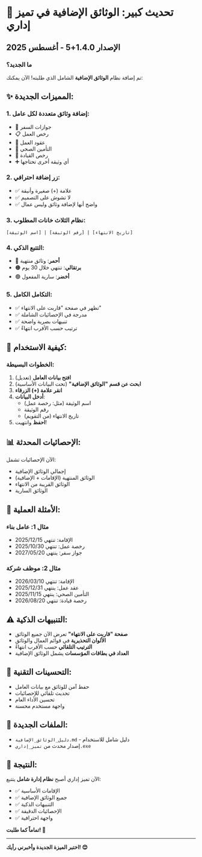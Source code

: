 # 🎉 تحديث كبير: الوثائق الإضافية في تميز إداري

## الإصدار 1.4.0+5 - أغسطس 2025

### ما الجديد؟
تم إضافة نظام **الوثائق الإضافية** الشامل الذي طلبته! الآن يمكنك:

## ✨ المميزات الجديدة:

### 1. إضافة وثائق متعددة لكل عامل:
- 🛂 جوازات السفر
- 📋 رخص العمل  
- 📄 عقود العمل
- 🏥 التأمين الصحي
- 🚗 رخص القيادة
- ➕ أي وثيقة أخرى تحتاجها

### 2. زر إضافة احترافي:
- ✅ علامة (+) صغيرة وأنيقة
- ✅ لا تشوش على التصميم
- ✅ واضح أنها لإضافة وثائق وليس عمال

### 3. نظام الثلاث خانات المطلوب:
```
[اسم الوثيقة] | [رقم الوثيقة] | [تاريخ الانتهاء]
```

### 4. التتبع الذكي:
- 🔴 **أحمر**: وثائق منتهية
- 🟠 **برتقالي**: تنتهي خلال 30 يوم  
- 🟢 **أخضر**: سارية المفعول

### 5. التكامل الكامل:
- ✅ تظهر في صفحة "قاربت على الانتهاء"
- ✅ مدرجة في الإحصائيات الشاملة
- ✅ تنبيهات بصرية واضحة
- ✅ ترتيب حسب الأقرب انتهاءً

## 🚀 كيفية الاستخدام:

### الخطوات البسيطة:
1. **افتح بيانات العامل** (تعديل)
2. **ابحث عن قسم "الوثائق الإضافية"** (تحت البيانات الأساسية)
3. **انقر علامة (+) الزرقاء**
4. **أدخل البيانات**:
   - اسم الوثيقة (مثل: رخصة عمل)
   - رقم الوثيقة
   - تاريخ الانتهاء (من التقويم)
5. **احفظ** وانتهيت!

## 📊 الإحصائيات المحدثة:
الآن الإحصائيات تشمل:
- إجمالي الوثائق الإضافية
- الوثائق المنتهية (الإقامات + الإضافية)  
- الوثائق القريبة من الانتهاء
- الوثائق السارية

## 🎯 الأمثلة العملية:

### مثال 1: عامل بناء
- الإقامة: تنتهي 2025/12/15
- رخصة عمل: تنتهي 2025/10/30  
- جواز سفر: ينتهي 2027/05/20

### مثال 2: موظف شركة
- الإقامة: تنتهي 2026/03/10
- عقد عمل: ينتهي 2025/12/31
- التأمين الصحي: ينتهي 2025/11/15
- رخصة قيادة: تنتهي 2026/08/20

## ⚠️ التنبيهات الذكية:
- **صفحة "قاربت على الانتهاء"** تعرض الآن جميع الوثائق
- **الألوان التحذيرية** في قوائم العمال والوثائق
- **الترتيب التلقائي** حسب الأقرب انتهاءً
- **العداد في بطاقات المؤسسات** يشمل الوثائق الإضافية

## 🔧 التحسينات التقنية:
- حفظ آمن للوثائق مع بيانات العامل
- تحديث تلقائي للإحصائيات
- تحسين الأداء العام
- واجهة مستخدم محسنة

## 📁 الملفات الجديدة:
- `دليل_الوثائق_الإضافية.md` - دليل شامل للاستخدام
- إصدار محدث من `تميز_إداري.exe`

## 🎉 النتيجة:
الآن تميز إداري أصبح **نظام إدارة شامل** يتتبع:
- ✅ الإقامات الأساسية
- ✅ جميع الوثائق الإضافية
- ✅ التنبيهات الذكية
- ✅ الإحصائيات الدقيقة
- ✅ واجهة احترافية

**تماماً كما طلبت! 🚀**

---
**اختبر الميزة الجديدة وأخبرني رأيك! 😊**
